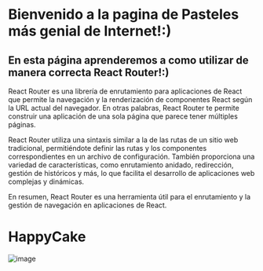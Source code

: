 # Bienvenido a la pagina de Pasteles más genial de Internet!:)
    
## En esta página aprenderemos a como utilizar de manera correcta React Router!:)

React Router es una librería de enrutamiento para aplicaciones de React que permite la navegación y la renderización de componentes React según la URL actual del navegador. En otras palabras, React Router te permite construir una aplicación de una sola página que parece tener múltiples páginas.

React Router utiliza una sintaxis similar a la de las rutas de un sitio web tradicional, permitiéndote definir las rutas y los componentes correspondientes en un archivo de configuración. También proporciona una variedad de características, como enrutamiento anidado, redirección, gestión de históricos y más, lo que facilita el desarrollo de aplicaciones web complejas y dinámicas.

En resumen, React Router es una herramienta útil para el enrutamiento y la gestión de navegación en aplicaciones de React.

# HappyCake

![image](https://user-images.githubusercontent.com/113071563/225911770-e933b747-c71e-46c5-b7c9-ad18066de3bc.png)


